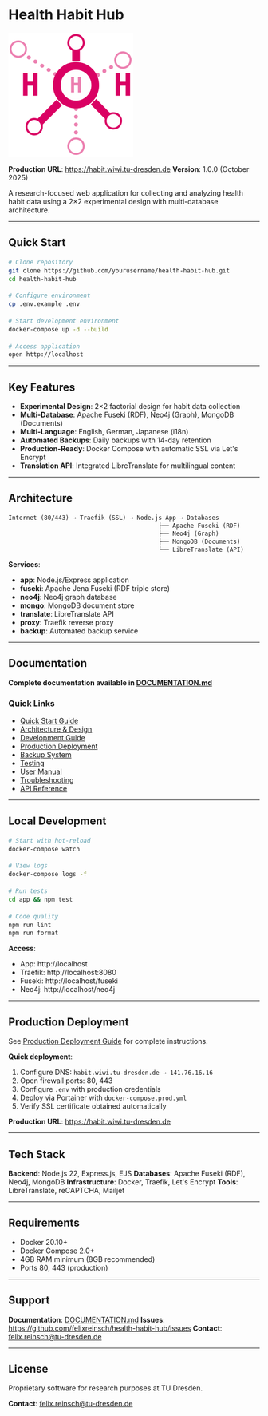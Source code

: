 # Health Habit Hub

<img src="./app/public/pics/h3-logo.png" width="250" alt="Health Habit Hub Logo"/>

**Production URL**: https://habit.wiwi.tu-dresden.de
**Version**: 1.0.0 (October 2025)

A research-focused web application for collecting and analyzing health habit data using a 2×2 experimental design with multi-database architecture.

---

## Quick Start

```bash
# Clone repository
git clone https://github.com/yourusername/health-habit-hub.git
cd health-habit-hub

# Configure environment
cp .env.example .env

# Start development environment
docker-compose up -d --build

# Access application
open http://localhost
```

---

## Key Features

- **Experimental Design**: 2×2 factorial design for habit data collection
- **Multi-Database**: Apache Fuseki (RDF), Neo4j (Graph), MongoDB (Documents)
- **Multi-Language**: English, German, Japanese (i18n)
- **Automated Backups**: Daily backups with 14-day retention
- **Production-Ready**: Docker Compose with automatic SSL via Let's Encrypt
- **Translation API**: Integrated LibreTranslate for multilingual content

---

## Architecture

```
Internet (80/443) → Traefik (SSL) → Node.js App → Databases
                                          ├── Apache Fuseki (RDF)
                                          ├── Neo4j (Graph)
                                          ├── MongoDB (Documents)
                                          └── LibreTranslate (API)
```

**Services**:
- **app**: Node.js/Express application
- **fuseki**: Apache Jena Fuseki (RDF triple store)
- **neo4j**: Neo4j graph database
- **mongo**: MongoDB document store
- **translate**: LibreTranslate API
- **proxy**: Traefik reverse proxy
- **backup**: Automated backup service

---

## Documentation

**Complete documentation available in [DOCUMENTATION.md](DOCUMENTATION.md)**

### Quick Links

- [Quick Start Guide](DOCUMENTATION.md#quick-start)
- [Architecture & Design](DOCUMENTATION.md#architecture--design)
- [Development Guide](DOCUMENTATION.md#development-guide)
- [Production Deployment](DOCUMENTATION.md#production-deployment)
- [Backup System](DOCUMENTATION.md#backup-system)
- [Testing](DOCUMENTATION.md#testing)
- [User Manual](DOCUMENTATION.md#user-manual)
- [Troubleshooting](DOCUMENTATION.md#troubleshooting)
- [API Reference](DOCUMENTATION.md#api-reference)

---

## Local Development

```bash
# Start with hot-reload
docker-compose watch

# View logs
docker-compose logs -f

# Run tests
cd app && npm test

# Code quality
npm run lint
npm run format
```

**Access**:
- App: http://localhost
- Traefik: http://localhost:8080
- Fuseki: http://localhost/fuseki
- Neo4j: http://localhost/neo4j

---

## Production Deployment

See [Production Deployment Guide](DOCUMENTATION.md#production-deployment) for complete instructions.

**Quick deployment**:
1. Configure DNS: `habit.wiwi.tu-dresden.de → 141.76.16.16`
2. Open firewall ports: 80, 443
3. Configure `.env` with production credentials
4. Deploy via Portainer with `docker-compose.prod.yml`
5. Verify SSL certificate obtained automatically

**Production URL**: https://habit.wiwi.tu-dresden.de

---

## Tech Stack

**Backend**: Node.js 22, Express.js, EJS
**Databases**: Apache Fuseki (RDF), Neo4j, MongoDB
**Infrastructure**: Docker, Traefik, Let's Encrypt
**Tools**: LibreTranslate, reCAPTCHA, Mailjet

---

## Requirements

- Docker 20.10+
- Docker Compose 2.0+
- 4GB RAM minimum (8GB recommended)
- Ports 80, 443 (production)

---

## Support

**Documentation**: [DOCUMENTATION.md](DOCUMENTATION.md)
**Issues**: https://github.com/felixreinsch/health-habit-hub/issues
**Contact**: felix.reinsch@tu-dresden.de

---

## License

Proprietary software for research purposes at TU Dresden.

**Contact**: felix.reinsch@tu-dresden.de
